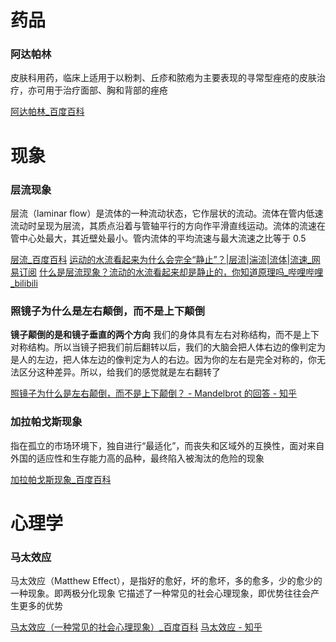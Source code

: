 # 药品

### 阿达帕林

皮肤科用药，临床上适用于以粉刺、丘疹和脓疱为主要表现的寻常型痤疮的皮肤治疗，亦可用于治疗面部、胸和背部的痤疮

[阿达帕林\_百度百科](https://baike.baidu.com/item/%E9%98%BF%E8%BE%BE%E5%B8%95%E6%9E%97/2548170)

# 现象

### 层流现象

层流（laminar flow）是流体的一种流动状态，它作层状的流动。流体在管内低速流动时呈现为层流，其质点沿着与管轴平行的方向作平滑直线运动。流体的流速在管中心处最大，其近壁处最小。管内流体的平均流速与最大流速之比等于 0.5

[层流\_百度百科](https://baike.baidu.com/item/%E5%B1%82%E6%B5%81/2229875)
[运动的水流看起来为什么会完全“静止”？\|层流\|湍流\|流体\|流速\_网易订阅](https://www.163.com/dy/article/GKIOOIIE0550FW8P.html)
[什么是层流现象？流动的水流看起来却是静止的，你知道原理吗\_哔哩哔哩\_bilibili](https://www.bilibili.com/video/BV1oy4y127iW/?share_source=copy_web&vd_source=6edad9242d2299b41526c08a2751da39)

### 照镜子为什么是左右颠倒，而不是上下颠倒

**镜子颠倒的是和镜子垂直的两个方向**
我们的身体具有左右对称结构，而不是上下对称结构。所以当镜子把我们前后翻转以后，我们的大脑会把人体右边的像判定为是人的左边，把人体左边的像判定为人的右边。因为你的左右是完全对称的，你无法区分这种差异。所以，给我们的感觉就是左右翻转了

[照镜子为什么是左右颠倒，而不是上下颠倒？ - Mandelbrot 的回答 - 知乎 ](https://www.zhihu.com/question/19552727/answer/88522316)

### 加拉帕戈斯现象

指在孤立的市场环境下，独自进行“最适化”，而丧失和区域外的互换性，面对来自外国的适应性和生存能力高的品种，最终陷入被淘汰的危险的现象

[加拉帕戈斯现象\_百度百科](https://baike.baidu.com/item/%E5%8A%A0%E6%8B%89%E5%B8%95%E6%88%88%E6%96%AF%E7%8E%B0%E8%B1%A1/7671814)

# 心理学

### 马太效应

马太效应（Matthew Effect），是指好的愈好，坏的愈坏，多的愈多，少的愈少的一种现象。即两极分化现象
它描述了一种常见的社会心理现象，即优势往往会产生更多的优势

[马太效应（一种常见的社会心理现象）\_百度百科](https://baike.baidu.com/item/%E9%A9%AC%E5%A4%AA%E6%95%88%E5%BA%94/70100)
[马太效应 - 知乎](https://www.zhihu.com/topic/19574086/intro)
